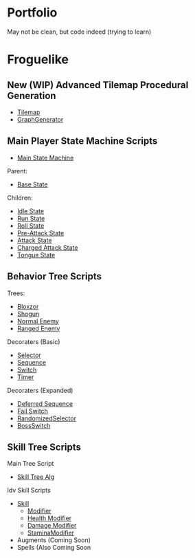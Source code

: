# Portfolio
May not be clean, but code indeed (trying to learn)

# Froguelike
## New (WIP) Advanced Tilemap Procedural Generation
- [Tilemap](TilemapIO.cs)
- [GraphGenerator](GraphGenerator.cs)

## Main Player State Machine Scripts
- [Main State Machine](PlayerStateMachine.cs)

Parent:
- [Base State](BaseState.cs)

Children:
- [Idle State](PlayerIdleState.cs)
- [Run State](PlayerRunState.cs)
- [Roll State](PlayerRollState.cs)
- [Pre-Attack State](PlayerPreAttackState.cs)
- [Attack State](PlayerAttackState.cs)
- [Charged Attack State](PlayerChargedAttackState.cs)
- [Tongue State](PlayerTongueState.cs)

## Behavior Tree Scripts

Trees:
- [Bloxzor](BossBT.cs)
- [Shogun](SecondBossBT.cs)
- [Normal Enemy](EnemyBT.cs)
- [Ranged Enemy](RangedEnemyBT.cs)
 
Decoraters (Basic)
- [Selector](Selector.cs)
- [Sequence](Sequence.cs)
- [Switch](Switch.cs)
- [Timer](Timer.cs)
 
Decoraters (Expanded)
- [Deferred Sequence](DeferredSequence.cs)
- [Fail Switch](FailSwitch.cs)
- [RandomizedSelector](RandomizedSelector.cs)
- [BossSwitch](BossSwitch.cs)

## Skill Tree Scripts

Main Tree Script
- [Skill Tree Alg](SkillTree.cs)

Idv Skill Scripts
- [Skill](Skill.cs)
  - [Modifier](Modifier.cs)
  - [Health Modifier](HealthModifier.cs)
  - [Damage Modifier](DamageModifier.cs)
  - [StaminaModifier](StaminaModifier.cs)
- Augments (Coming Soon)
- Spells (Also Coming Soon






